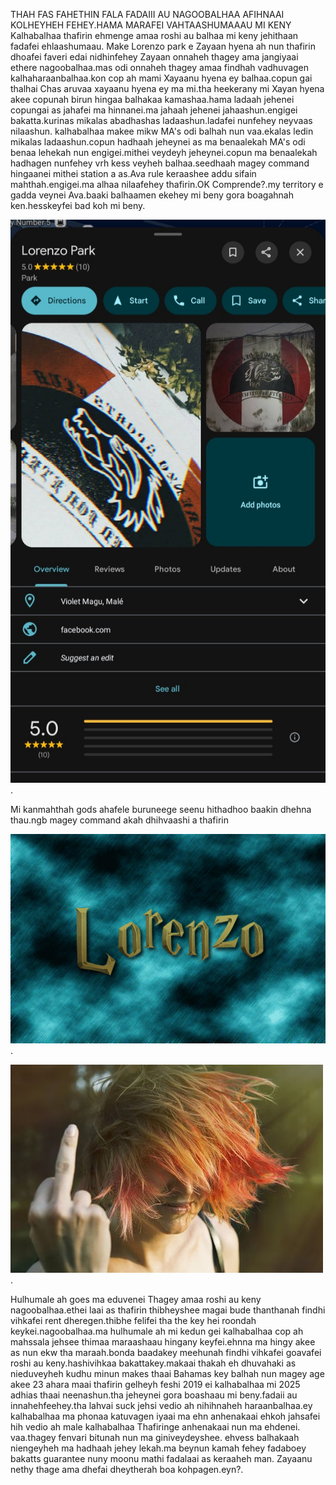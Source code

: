THAH FAS FAHETHIN FALA FADAIII AU NAGOOBALHAA
AFIHNAAI KOLHEYHEH FEHEY.HAMA MARAFEI VAHTAASHUMAAAU MI KENY
Kalhabalhaa thafirin ehmenge amaa roshi au balhaa mi keny
jehithaan fadafei ehlaashumaau.
Make Lorenzo park e Zayaan hyena ah nun
thafirin dhoafei faveri edai nidhinfehey
Zayaan onnaheh thagey ama jangiyaai ethere nagoobalhaa.mas odi onnaheh thagey amaa findhah 
vadhuvagen kalhaharaanbalhaa.kon cop ah mami
Xayaanu hyena ey balhaa.copun gai thalhai Chas
aruvaa xayaanu hyena ey ma mi.tha heekerany mi 
Xayan hyena akee copunah birun hingaa balhakaa 
kamashaa.hama ladaah jehenei copungai as jahafei
ma hinnanei.ma jahaah jehenei jahaashun.engigei
bakatta.kurinas mikalas abadhashas ladaashun.ladafei nunfehey neyvaas nilaashun.
kalhabalhaa makee mikw MA's odi balhah nun vaa.ekalas ledin mikalas ladaashun.copun hadhaah jeheynei as ma benaalekah MA's odi benaa lehekah nun engigei.mithei veydeyh jeheynei.copun ma benaalekah hadhagen nunfehey
vrh kess veyheh balhaa.seedhaah magey command hingaanei mithei station a as.Ava rule keraashee addu sifain mahthah.engigei.ma alhaa nilaafehey thafirin.OK Comprende?.my territory 
e gadda veynei Ava.baaki balhaamen ekehey mi beny gora boagahnah ken.hesskeyfei bad koh mi beny.

![Image Alt](https://github.com/Xayanhyena/16-th-August-2025/blob/282178a9aec85957928bad986eeaf00ba535ed57/IMG_20250816_012909.jpg).


Mi kanmahthah gods ahafele buruneege seenu hithadhoo baakin dhehna thau.ngb magey command akah dhihvaashi a thafirin


![Image Alt](https://github.com/Xayanhyena/16-th-August-2025/blob/4cb56d3e7eb3a6eb9b29ea33763805459f02d45e/Lorenzo-design-hogwarts-name.gif).




![Image Alt](https://github.com/Xayanhyena/16-th-August-2025/blob/48fe60c67bf900e8599c24a76ee210ba8564944e/360_F_182665889_0vGzl7xinrxp9U3eh1nsw3JNF7kHjGXZ.jpg).




Hulhumale ah goes ma eduvenei Thagey amaa 
roshi au keny nagoobalhaa.ethei laai as thafirin
thibheyshee magai bude thanthanah findhi vihkafei
rent dheregen.thibhe felifei tha the key
hei roondah keykei.nagoobalhaa.ma hulhumale ah
mi kedun gei kalhabalhaa cop ah mahssala jehsee
thimaa maraashaau hingany keyfei.ehnna ma hingy akee
as nun ekw tha maraah.bonda baadakey meehunah
findhi vihkafei goavafei roshi au keny.hashivihkaa
bakattakey.makaai thakah eh dhuvahaki as nieduveyheh
kudhu minun makes thaai Bahamas key balhah nun
magey age akee 23 ahara maai thafirin gelheyh
feshi 2019 ei kalhabalhaa mi 2025 
adhias thaai neenashun.tha jeheynei gora boashaau
mi beny.fadaii au innahehfeehey.tha lahvai suck jehsi vedio
ah nihihnaheh haraanbalhaa.ey kalhabalhaa ma phonaa katuvagen
iyaai ma ehn anhenakaai ehkoh jahsafei hih vedio ah 
male kalhabalhaa Thafiringe anhenakaai nun ma ehdenei.
vaa.thagey fenvari bitunah nun ma giniveydeyshee.
ehvess balhakaah niengeyheh ma hadhaah jehey
lekah.ma beynun kamah fehey fadaboey bakatts 
guarantee nuny moonu mathi fadalaai as keraaheh
man.
Zayaanu nethy thage ama dhefai dheytherah boa kohpagen.eyn?.
